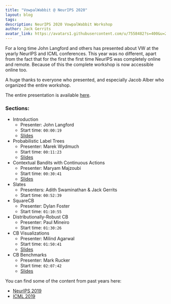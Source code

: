 ```yaml
---
title: "VowpalWabbit @ NeurIPS 2020"
layout: blog
tags:
description: NeurIPS 2020 VowpalWabbit Workshop
author: Jack Gerrits
avatar_link: https://avatars1.githubusercontent.com/u/7558482?s=400&u=21e4cca683799d65a20a4cf3d11d0c17853ef9cb&v=4
---
```


For a long time John Langford and others has presented about VW at the yearly NeurIPS and ICML conferences. This year was no different, apart from the fact that for the first the first time NeurIPS was completely online and remote. Because of this the complete workshop is now accessible online too.

A huge thanks to everyone who presented, and especially Jacob Alber who organized the entire workshop.

The entire presentation is available [here](https://slideslive.com/38942331/vowpal-wabbit).

### Sections:

- Introduction
    - Presenter: John Langford
    - Start time: `00:00:19`
    - [Slides](/assets/files/01_VWIntroduction.pdf)
- Probabilistic Label Trees
    - Presenter: Marek Wydmuch
    - Start time: `00:11:23`
    - [Slides](/assets/files/02_PLT.pdf)
- Contextual Bandits with Continuous Actions
    - Presenter: Maryam Majzoubi
    - Start time: `00:30:41`
    - [Slides](/assets/files/03_CBWithContinuousActions.pdf)
- Slates
    - Presenters: Adith Swaminathan & Jack Gerrits
    - Start time: `00:52:39`
- SquareCB
    - Presenter: Dylan Foster
    - Start time: `01:10:55`
- Distributionally-Robust CB
    - Presenter: Paul Mineiro
    - Start time: `01:30:26`
- CB Visualizations
    - Presenter: Milind Agarwal
    - Start time: `01:50:41`
    - [Slides](/assets/files/07_RLOS_CBVisualization.pdf)
- CB Benchmarks
    - Presenter: Mark Rucker
    - Start time: `02:07:42`
    - [Slides](/assets/files/08_RLOS_CoBa.pdf)


 You can find some of the content from past years here:
- [NeurIPS 2019](https://github.com/VowpalWabbit/NeurIPS2019)
- [ICML 2019](https://github.com/VowpalWabbit/icml2019)